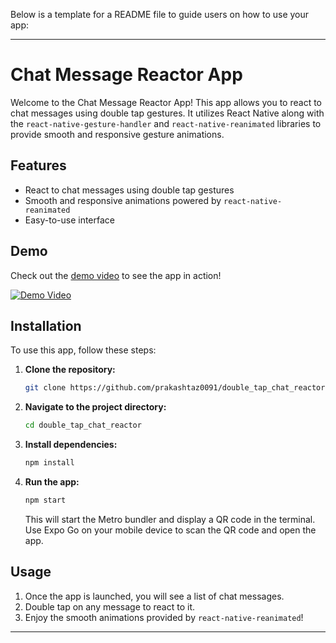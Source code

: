 Below is a template for a README file to guide users on how to use your app:

---

# Chat Message Reactor App

Welcome to the Chat Message Reactor App! This app allows you to react to chat messages using double tap gestures. It utilizes React Native along with the `react-native-gesture-handler` and `react-native-reanimated` libraries to provide smooth and responsive gesture animations.

## Features

- React to chat messages using double tap gestures
- Smooth and responsive animations powered by `react-native-reanimated`
- Easy-to-use interface

## Demo

Check out the [demo video](https://github.com/prakashtaz0091/double_tap_chat_reactor/tree/master/assets/videos/) to see the app in action!

[![Demo Video](https://github.com/prakashtaz0091/double_tap_chat_reactor/tree/master/assets/videos/)](https://github.com/prakashtaz0091/double_tap_chat_reactor/tree/master/assets/videos/)

## Installation

To use this app, follow these steps:

1. **Clone the repository:**

   ```bash
   git clone https://github.com/prakashtaz0091/double_tap_chat_reactor
   ```

2. **Navigate to the project directory:**

   ```bash
   cd double_tap_chat_reactor
   ```

3. **Install dependencies:**

   ```bash
   npm install
   ```

4. **Run the app:**

   ```bash
   npm start
   ```

   This will start the Metro bundler and display a QR code in the terminal. Use Expo Go on your mobile device to scan the QR code and open the app.

## Usage

1. Once the app is launched, you will see a list of chat messages.
2. Double tap on any message to react to it.
3. Enjoy the smooth animations provided by `react-native-reanimated`!

---
